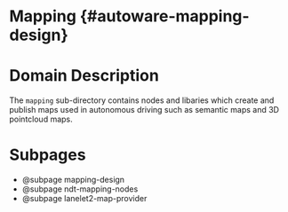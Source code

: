 Mapping {#autoware-mapping-design}
=======

# Domain Description

The `mapping` sub-directory contains nodes and libaries which create and publish maps used in autonomous driving such as semantic maps and 3D pointcloud maps.

# Subpages

- @subpage mapping-design
- @subpage ndt-mapping-nodes
- @subpage lanelet2-map-provider
